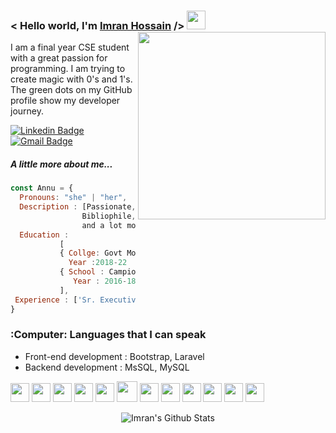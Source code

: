 
<h3> < Hello world, I'm <a href="https://facebook.com/cmt.imran" target="_blank"> Imran Hossain</a> /> <img src="https://scontent.fcgp17-1.fna.fbcdn.net/v/t1.6435-9/139663994_3443379345887713_1686901891622808262_n.jpg?_nc_cat=101&ccb=1-3&_nc_sid=174925&_nc_eui2=AeFKkdaNlAgKDJ695FuPWzWqAd2WSumzqBQB3ZZK6bOoFPrkd5XGac-qnuwWW-1800fbC5lHwTPjU9sBKl0x4yqa&_nc_ohc=MoIDY54lhbQAX-hExAn&_nc_ht=scontent.fcgp17-1.fna&oh=0077ababa7f33ee7cc3230ebebe02285&oe=60D7341B" width="30px"><img  align='right' src="https://user-images.githubusercontent.com/43414928/113603231-5101d200-9661-11eb-9dcf-93d0401a7287.png" width="300px"> </h3>
I am a final year CSE student with a great passion for programming. I am trying to create magic with 0's and 1's. The green dots on my GitHub profile show my developer journey. 

[![Linkedin Badge](https://img.shields.io/badge/-annu-blue?style=flat-square&logo=Linkedin&logoColor=white&link=https://www.linkedin.com/in/ih000/)](https://www.linkedin.com/in/ih000/) [![Gmail Badge](https://img.shields.io/badge/-annujolly17@gmail.com-c14438?style=flat-square&logo=Gmail&logoColor=white&link=mailto:imran527166@gmail.com)](mailto:imran527166@gmail.com)
<br/>

##### A little more about me...  

```javascript
const Annu = {
  Pronouns: "she" | "her",
  Description : [Passionate, Optimistic, 
                Bibliophile, Tech enthusiast  
                and a lot more ],
  Education : 
           [ 
           { Collge: Govt Model engineering college, 
             Year :2018-22  }, 
           { School : Campion School,  
              Year : 2016-18 } 
           ],
 Experience : ['Sr. Executive @ NICE Software']
}
```


### :Computer: Languages that I can speak
* Front-end development :  Bootstrap, Laravel
* Backend development : MsSQL, MySQL


 <img src = 'https://image.flaticon.com/icons/png/512/2306/2306173.png' height='30'/> 
 <img src = 'https://banner2.cleanpng.com/20180604/pol/kisspng-react-javascript-angularjs-ionic-atom-5b154be6709500.6532453515281223424611.jpg' height='30'/> 
 <img src = 'https://image.flaticon.com/icons/svg/919/919827.svg' width='30'/> 
 <img src = 'https://github.com/MarikIshtar007/MarikIshtar007/blob/master/images/css.svg' width='30'/> 
 <img src = 'https://github.com/MarikIshtar007/MarikIshtar007/blob/master/images/js.svg' width='30'/>
 <img src = 'https://github.com/MarikIshtar007/MarikIshtar007/blob/master/images/bootstrap.svg' width='33'/>  
 <img src = 'https://github.com/MarikIshtar007/MarikIshtar007/blob/master/images/flask.png' width='30'/>  
 <img src = 'https://github.com/MarikIshtar007/MarikIshtar007/blob/master/images/c-original.svg' width='30'/> 
 <img src = 'https://github.com/MarikIshtar007/MarikIshtar007/blob/master/images/cpp.svg' width='30'/> 
 <img src = 'https://upload.wikimedia.org/wikipedia/commons/thumb/9/98/Solidity_logo.svg/1200px-Solidity_logo.svg.png' width='30'/>
 <img src = 'https://external-content.duckduckgo.com/iu/?u=https%3A%2F%2Ftse3.mm.bing.net%2Fth%3Fid%3DOIP.RQ8rlvfppN1r1CA-mufW0QHaHa%26pid%3DApi&f=1' width='30'/> 
 <img src = 'https://github.com/MarikIshtar007/MarikIshtar007/blob/master/images/sql.svg' width='30'/>



<p align="center"> 
  <img src="https://github-readme-stats.vercel.app/api?username=cmt.imran&theme=radical&show_icons=true" alt="Imran's Github Stats" />
</p>



